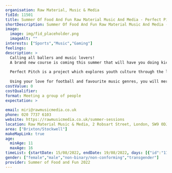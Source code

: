 ```yaml
---
organisation: Raw Material, Music & Media
fidId: 11501
title: Summer Of Food And Fun Raw Material Music And Media - Perfect Pitch
shortDescription: Summer Of Food And Fun Raw Material Music And Media - Perfect Pitch + description
image:
  image: img/fid_placeholder.png
  imageAlt: ""
interests: ["Sports","Music","Gaming"]
feelings:
description: >
  Calling all ballers and music lovers! 
  A brand new course is coming this summer that will have you doing kick ups and turning up the bass.
  
  Perfect Pitch is a project which explores youth culture through the lens of music and football. 
  
  Using your love for football and favourite music genres, you will merge the two to create a piece of music that is central to your identity and cultural experiences.
costValue: 0
costQualifier: 
format: Meeting a group of people
expectation: >
  
email: miri@rawmusicmedia.co.uk
phone: 020 7737 6103
website: https://rawmusicmedia.co.uk/summer-sessions
location: Raw Material Music & Media, 2 Robsart Street, London, SW9 0DJ
area: ["Brixton/Stockwell"]
makeMapLink: true
age:
  minAge: 11
  maxAge: 16
timeList: {startDate: 15/08/2022, endDate: 19/08/2022, days: [{"id":"11501","fis_provider_name":"Summer Of Food And Fun Raw Material Music And Media - Perfect Pitch","day":"Monday","start_time":"11:00 AM","end_time":"4:00 PM"},{"id":"11501","fis_provider_name":"Summer Of Food And Fun Raw Material Music And Media - Perfect Pitch","day":"Tuesday","start_time":"11:00 AM","end_time":"4:00 PM"},{"id":"11501","fis_provider_name":"Summer Of Food And Fun Raw Material Music And Media - Perfect Pitch","day":"Wednesday","start_time":"11:00 AM","end_time":"4:00 PM"},{"id":"11501","fis_provider_name":"Summer Of Food And Fun Raw Material Music And Media - Perfect Pitch","day":"Thursday","start_time":"11:00 AM","end_time":"4:00 PM"},{"id":"11501","fis_provider_name":"Summer Of Food And Fun Raw Material Music And Media - Perfect Pitch","day":"Friday","start_time":"11:00 AM","end_time":"4:00 PM"}] }
gender: ["female","male","non-binary/non-conforming","transgender"]
provider: Summer of Food and Fun 2022
---
```



